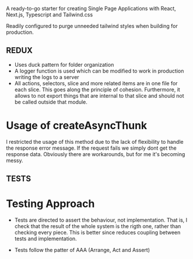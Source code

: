 A ready-to-go starter for creating Single Page Applications with React, Next.js, Typescript and Tailwind.css

Readily configured to purge unneeded tailwind styles when building for production.

## REDUX

- Uses duck pattern for folder organization
- A logger function is used which can be modified to work in production writing the logs to a server
- All actions, selectors, slice and more related items are in one file for each slice. This goes along the principle of cohesion.
  Furthermore, it allows to not export things that are internal to that slice and should not be called outside that module.

# Usage of createAsyncThunk

I restricted the usage of this method due to the lack of flexibility to handle the response error message. If the request fails we simply dont get the response data. Obviously there are workarounds, but for me it's becoming messy.

## TESTS

# Testing Approach

- Tests are directed to assert the behaviour, not implementation. That is, I check that the result of the whole system is the rigth one, rather than checking every piece.
  This is better since reduces coupling between tests and implementation.

- Tests follow the patter of AAA (Arrange, Act and Assert)
